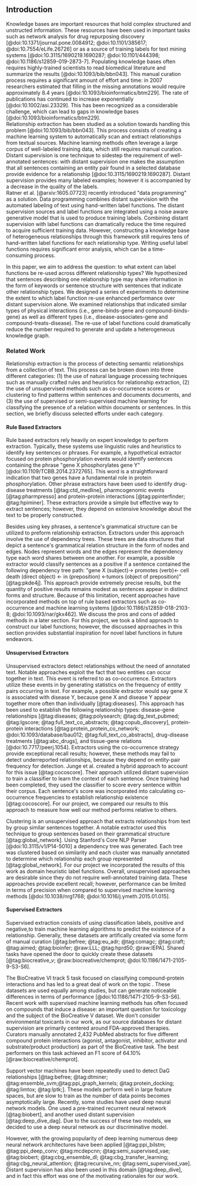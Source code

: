 ## Introduction

Knowledge bases are important resources that hold complex structured and unstructed information. 
These resources have been used in important tasks such as network analysis for drug repurposing discovery [@doi:10.1371/journal.pone.0084912; @doi:10.1101/385617; @doi:10.7554/eLife.26726] or as a source of training labels for text mining systems [@doi:10.3115/1690219.1690287; @doi:10.1101/444398; @doi:10.1186/s12859-019-2873-7]. 
Populating knowledge bases often requires highly-trained scientists to read biomedical literature and summarize the results [@doi:10.1093/bib/bbn043].
This manual curation process requires a significant amount of effort and time: in 2007 researchers estimated that filling in the missing annotations would require approximately 8.4 years [@doi:10.1093/bioinformatics/btm229].
The rate of publications has continued to increase exponentially [@doi:10.1002/asi.23329].
This has been recognized as a considerable challenge, which can lead to gaps in knowledge bases [@doi:10.1093/bioinformatics/btm229].  
Relationship extraction has been studied as a solution towards handling this problem [@doi:10.1093/bib/bbn043].
This process consists of creating a machine learning system to automatically scan and extract relationships from textual sources.
Machine learning methods often leverage a large corpus of well-labeled training data, which still requires manual curation.
Distant supervision is one technique to sidestep the requirement of well-annotated sentences: with distant supervision one makes the assumption that all sentences containing an entity pair found in a selected database provide evidence for a relationship [@doi:10.3115/1690219.1690287].
Distant supervision provides many labeled examples; however it is accompanied by a decrease in the quality of the labels.  
Ratner et al. [@arxiv:1605.07723] recently introduced "data programming" as a solution.
Data programming combines distant supervision with the automated labeling of text using hand-written label functions.
The distant supervision sources and label functions are integrated using a noise aware generative model that is used to produce training labels.
Combining distant supervision with label functions can dramatically reduce the time required to acquire sufficient training data.
However, constructing a knowledge base of heterogeneous relationships through this framework still requires tens of hand-written label functions for each relationship type.
Writing useful label functions requires significant error analysis, which can be a time-consuming process.  

In this paper, we aim to address the question: to what extent can label functions be re-used across different relationship types?
We hypothesized that sentences describing one relationship type may share information in the form of keywords or sentence structure with sentences that indicate other relationship types.
We designed a series of experiments to determine the extent to which label function re-use enhanced performance over distant supervision alone.
We examined relationships that indicated similar types of physical interactions (i.e., gene-binds-gene and compound-binds-gene) as well as different types (i.e., disease-associates-gene and compound-treats-disease).
The re-use of label functions could dramatically reduce the number required to generate and update a heterogeneous knowledge graph.

### Related Work

Relationship extraction is the process of detecting semantic relationships from a collection of text.
This process can be broken down into three different categories: (1) the use of natural language processing techniques such as manually crafted rules and heuristics for relationship extraction, (2) the use of unsupervised methods such as co-occurrence scores or clustering to find patterns within sentences and documents documents, and (3) the use of supervised or semi-supervised machine learning for classifying the presence of a relation within documents or sentences.
In this section, we briefly discuss selected efforts under each category.

#### Rule Based Extractors

Rule based extractors rely heavily on expert knowledge to perform extraction.
Typically, these systems use linguistic rules and heuristics to identify key sentences or phrases.
For example, a hypothetical extractor focused on protein phosphorylation events would identify sentences containing the phrase "gene X phosphorylates gene Y" [@doi:10.1109/TCBB.2014.2372765].
This word is a straightforward indication that two genes have a fundamental role in protein phosphorylation.
Other phrase extractors have been used to identify drug-disease treatments [@tag:ctd_medline], pharmcogenomic events [@tag:pharmpresso] and protein-protein interactions [@tag:ppinterfinder; @tag:hpiminer].
These extractors provide a simple but effective way to extract sentences; however, they depend on extensive knowledge about the text to be properly constructed.

Besides using key phrases, a sentence's grammatical structure can be utilized to preform relationship extraction.
Extractors under this approach involve the use of dependency trees.
These trees are data structures that depict a sentence's grammatical relation structure in the form of nodes and edges.
Nodes represent words and the edges represent the dependency type each word shares between one another.
For example, a possible extractor would classify sentences as a positive if a sentence contained the following dependency tree path: "gene X (subject)-> promotes (verb)<- cell death (direct object) <- in (preposition) <-tumors (object of preposition)" [@tag:pkde4j].
This approach provide extremely precise results, but the quantity of positive results remains modest as sentences appear in distinct forms and structure.
Because of this limitation, recent approaches have incorporated methods on top of rule based extractors such as co-occurrence and machine learning systems [@doi:10.1186/s12859-018-2103-8; @doi:10.1093/nar/gkx462].
We discuss the pros and cons of added methods in a later section.
For this project, we took a blind approach to construct our label functions; however, the discussed approaches in this section provides substantial inspiration for novel label functions in future endeavors.

#### Unsupervised Extractors

Unsupervised extractors detect relationships without the need of annotated text.
Notable approaches exploit the fact that two entities can occur together in text.
This event is referred to as co-occurrence.
Extractors utilize these events in by generating statistics on the frequency of entity pairs occurring in text.
For example, a possible extractor would say gene X is associated with disease Y, because gene X and disease Y appear together more often than individually [@tag:diseases].
This approach has been used to establish the following relationship types: disease-gene relationships [@tag:diseases; @tag:polysearch; @tag:dg_text_pubmed; @tag:lgscore; @tag:full_text_co_abstracts; @tag:copub_discovery], protein-protein interactions [@tag:protein_protein_co_network; @doi:10.1093/database/bau012; @tag:full_text_co_abstracts], drug-disease treatments [@tag:abc_drugs], and tissue-gene relations [@doi:10.7717/peerj.1054].
Extractors using the co-occurrence strategy provide exceptional recall results; however, these methods may fail to detect underreported relationships, because they depend on entity-pair frequency for detection.
Junge et al. created a hybrid approach to account for this issue  [@tag:cocoscore].
Their approach utilized distant supervision to train a classifier to learn the context of each sentence.
Once training had been completed, they used the classifier to score every sentence within their corpus.
Each sentence's score was incorporated into calculating co-occurrence frequencies to establish relationship existence [@tag:cocoscore].
For our project, we compared our results to this approach to measure how well our method performs relative to others.

Clustering is an unsupervised approach that extracts relationships from text by group similar sentences together.
A notable extractor used this technique to group sentences based on their grammatical structure [@tag:global_network].
Using Stanford's Core NLP Parser [@doi:10.3115/v1/P14-5010] a dependency tree was generated.
Each tree was clustered based on similarity and each cluster was manually annotated to determine which relationship each group represented [@tag:global_network].
For our project we incorporated the results of this work as domain heuristic label functions.
Overall, unsupervised approaches are desirable since they do not require well-annotated training data. 
These approaches provide excellent recall; however, performance can be limited in terms of precision when compared to supervised machine learning methods [@doi:10.1038/nrg1768; @doi:10.1016/j.ymeth.2015.01.015].

#### Supervised Extractors

Supervised extraction consists of using classification labels, positive and negative,to train machine learning algorithms to predict the existence of a relationship.
Generally, these datasets are artifically created via some form of manual curation [@tag:befree; @tag:eu_adr; @tag:comagc; @tag:craft; @tag:aimed; @tag:bioinfer; @raw:LLL; @tag:hprd50; @raw:IEPA].
Shared tasks have opened the door to quickly create these datasets [@tag:biocreative_v; @raw:biocreative/chemprot; @doi:10.1186/1471-2105-9-S3-S6].

The BioCreative VI track 5 task focused on classifying compound-protein interactions and has led to a great deal of work on the topic .
These datasets are used equally among studies, but can generate noticeable  differences in terms of performance [@doi:10.1186/1471-2105-9-S3-S6].
Recent work with supervised machine learning methods has often focused on compounds that induce a disease: an important question for toxicology and the subject of the BioCreative V dataset.
We don't consider environmental toxicants in our work, as our source databases for distant supervision are primarily centered around FDA-approved therapies.
Curators manually annotated 2,432 PubMed abstracts for five different compound protein interactions (agonist, antagonist, inhibitor, activator and substrate/product production) as part of the BioCreative task. 
The best performers on this task achieved an F1 score of 64.10% [@raw:biocreative/chemprot].

Support vector machines have been repeatedly used to detect DaG relationships [@tag:befree; @tag:dtminer; @tag:ensemble_svm;@tag:ppi_graph_kernels; @tag:protein_docking; @tag:limtox; @tag:lptk;].
These models perform well in large feature spaces, but are slow to train as the number of data points becomes asymptotically large.
Recently, some studies have used deep neural network models.
One used a pre-trained recurrent neural network [@tag:biobert], and another used distant supervision [@tag:deep_dive_dag].
Due to the success of these two models, we decided to use a deep neural network as our discriminative model.

However, with the growing popularity of deep learning numerous deep neural network architectures have been applied [@tag:ppi_bilstm; @tag:ppi_deep_conv; @tag:mcdepcnn; @tag:semi_supervised_vae; @tag:biobert; @tag:cbg_ensemble_dl; @tag:cbg_transfer_learning; @tag:cbg_neural_attention; @tag:recursive_nn; @tag:semi_supervised_vae].
Distant supervision has also been used in this domain [@tag:deep_dive], and in fact this effort was one of the motivating rationales for our work.


